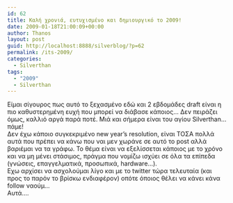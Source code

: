 ```yaml
---
id: 62
title: Καλή χρονιά, ευτυχισμένο και δημιουργικό το 2009!
date: 2009-01-18T21:00:09+00:00
author: Thanos
layout: post
guid: http://localhost:8888/silverblog/?p=62
permalink: /its-2009/
categories:
  - Silverthan
tags:
  - "2009"
  - Silverthan
---
```

Είμαι σίγουρος πως αυτό το ξεχασμένο εδώ και 2 εβδομάδες draft είναι η πιο καθυστερημένη ευχή που μπορεί να διάβασε κάποιος… Δεν πειράζει όμως, καλλιό αργά παρά ποτέ. Μιά και σήμερα είναι του αγίου Silverthan… πάμε!  
Δεν έχω κάποιο συγκεκριμένο new year’s resolution, είναι ΤΟΣΑ πολλά αυτά που πρέπει να κάνω που ναι μεν χωράνε σε αυτό το post αλλά βαριέμαι να τα γράφω. Το θέμα είναι να εξελίσσεται κάποιος με το χρόνο και να μη μένει στάσιμος, πράγμα που νομίζω ισχύει σε όλα τα επίπεδα (γνώσεις, επαγγελματικά, προσωπικά, hardware…).  
Εχω αρχίσει να ασχολούμαι λίγο και με το twitter τώρα τελευταία (και προς το παρόν το βρίσκω ενδιαφέρον) οπότε όποιος θέλει να κάνει κάνα follow ναούμ…  
Αυτά….